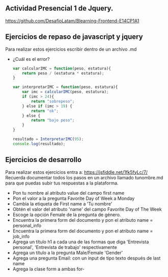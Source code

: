 <section>

# Actividad Presencial 1 de Jquery.

https://github.com/DesafioLatam/Blearning-Frontend-E14CP1A1

## Ejercicios de repaso de javascript y jquery

Para realizar estos ejercicios escribir dentro de un archivo .md

- ¿Cuál es el error?

	~~~js
	var calcularIMC = function(peso, estatura){
		return peso / (estatura * estatura);
	}

	var interpretarIMC = function(peso, estatura){
		var imc = calcularIMC(peso, estatura);
		if (imc > 24){
			return "sobrepeso";
		} else if (imc > 19) {
			return "ok";
		} else {
			return "bajo peso";
		}
	}

	resultado = InterpretarIMC(95);
	console.log(resultado);
	~~~


## Ejercicios de desarrollo

Para realizar estos ejercicios entra a: https://jsfiddle.net/1fk5fyLc/7/
Recuerda documentar todos los pasos en un archivo llamado tunombre.md para que puedas subir tus respuestas a la plataforma.

- Pon tu nombre al atributo value del campo first name
- Pon el valor a la pregunta Favorite Day of Week a Monday
- Cambia la etiqueta de First name a 'Tu nombre'
- Obtén el valor del atributo 'name' del campo Favorite Day of The Week
- Escoge la opción Female de la pregunta de género.
- Encuentra la primera form del documento y pon el atributo name = personal_info
- Encuentra la primera form del documento y pon el atributo name = job_info
- Agrega un título h1 a cada una de las formas que diga 'Entrevista personal', 'Entrevista de trabajo' respectivamente
- Agrega un título a la pregunta Male/Female 'Gender'
- Agrega una pregunta Email: con un input de tipo texto después de last name
- Agrega la clase form a ambas for- </section>
